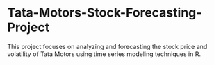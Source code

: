 # Tata-Motors-Stock-Forecasting-Project
This project focuses on analyzing and forecasting the stock price and volatility of Tata Motors using time series modeling techniques in R.
